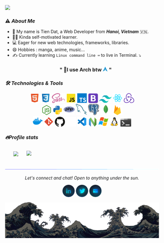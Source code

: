 <a href="#" target="_blank">
  <img src="./img/tiendat.svg" width="1200" />
</a>

### **⚠️ *About Me***

* 🌱 My name is Tien Dat, a Web Developer from ***Hanoi, Vietnam*** 🇻🇳.
* 👨‍💻 Kinda self-motivated learner.
* 💻 Eager for new web technologies, frameworks, libraries.
* 😄 Hobbies : manga, anime, music...
* ✍️ Currently learning <code>Linux command line ⌨️</code> to live in Terminal. ⤵️
<b><h3 align="center">" 🐧I use Arch btw <img src="./img/tech/arch-linux.svg" height="16px" alt="Arch Linux" title="Arch Linux"/> "</h3>
</b>

### ***🛠 Technologies & Tools***
<p align="center">
  <img src="./img/tech/html5.svg" height="32px" alt="HTML5" title="HTML5"/>
  <img src="./img/tech/css3.svg" height="32px" alt="CSS" title="CSS3"/>
  <img src="./img/tech/sass.svg" height="32px" alt="Sass" title="Sass"/>
  <img src="./img/tech/js.svg" height="32px" alt="Javascript" title="Javascript"/>
  <img src="./img/tech/typescript.svg" height="32px" alt="Typescript" title="Typescript"/>
  <img src="./img/tech/bootstrap.svg" height="32px" alt="Bootstrap" title="Bootstrap"/>
  <img src="./img/tech/tailwind.svg" height="25px" alt="Tailwind" title="Tailwind"/>
  <img src="./img/tech/reactjs.svg" height="32px" alt="React JS" title="React JS"/>
  <img src="./img/tech/redux.svg" height="32px" alt="Redux" title="Redux"/>
  <br>
  <img src="./img/tech/nodejs.svg" height="32px" alt="NodeJs" title="NodeJs"/>
  <img src="./img/tech/python.svg" height="32px" alt="Python" title="Python"/>
  <img src="./img/tech/php.svg" height="36px" alt="PHP" title="PHP"/>
  <!-- <img src="./img/tech/ruby.svg" height="36px" alt="Ruby" title="Ruby"/> -->
  <img src="./img/tech/mysql.svg" height="36px" alt="MySQL" title="MySQL"/>
  <img src="./img/tech/postgresql.svg" height="36px" alt="PostgreSQL" title="PostgreSQL"/>
  <img src="./img/tech/mongodb.svg" height="36px" alt="MongoDB" title="MongoDB"/>
  <img src="./img/tech/firebase.svg" height="32px" alt="Firebase" title="Firebase"/>
  <br>
  <img src="./img/tech/docker.svg" height="35px" alt="Docker" title="Docker"/>
  <img src="./img/tech/git.svg" height="32px" alt="Git" title="Git"/>
  <img src="./img/tech/github.svg#gh-light-mode-only" height="32px" alt="Github" title="Github"/>
  <img src="./img/tech/github_white.svg#gh-dark-mode-only" height="32px" alt="Github" title="Github"/>
  <img src="./img/tech/vscode.svg" height="32px" alt="Visual Studio Code" title="Visual Studio Code"/>
  <img src="./img/tech/nvim.svg" height="30px" alt="NeoVim" title="NeoVim"/>
  <!-- <img src="./img/tech/figma.svg" height="32px" alt="Figma" title="Figma"/>
  <img src="./img/tech/photoshop.svg" height="32px" alt="Photoshop" title="Photoshop"/>
  <img src="./img/tech/xd.svg" height="32px" alt="Adobe Xd" title="Adobe Xd"/> -->
  <img src="./img/tech/windows.svg" height="32px" alt="Windows" title="Windows"/>
  <img src="./img/tech/linux.svg" height="32px" alt="Linux" title="Linux"/>
  <!-- <img src="./img/tech/ubuntu.svg" height="32px" alt="Ubuntu" title="Ubuntu"/> -->
  <!-- <img src="./img/tech/arch-linux.svg" height="32px" alt="Arch Linux" title="Arch Linux"/> -->
  <img src="./img/tech/win-term.svg" height="26px" alt="Terminal" title="Terminal"/>
</p>

### ***🔥Profile stats***
<!-- https://github.com/anuraghazra/github-readme-stats -->
<br>
<div align=center>
  <a href="#" title="Tien Dat Tran's Most Used Languages">
    <img width="315" align="center" src="https://github-readme-stats.vercel.app/api/top-langs/?username=ddat-tebayo&theme=tokyonight&count_private=true&layout=compact&langs_count=6&border_color=61dafb">
  </a>
  <a href="#" title="Tien Dat Tran's Github Stats">
    <img align="right" width="434" src="https://github-readme-stats.vercel.app/api?username=ddat-tebayo&theme=tokyonight&show_icons=true&count_private=true&border_color=61dafb">
  </a>
  <br>
</div>

<!-- <details>
  <summary>⚡ Recent GitHub Activity</summary>
  <br>
   <img alt="ddat-tebayo's Activity Graph" src="https://activity-graph.herokuapp.com/graph?username=ddat-tebayo&custom_title=ddat-tebayo's%20Contribution%20Graph&bg_color=1F222E&color=F8D866&line=F85D7F&point=FFFFFF&hide_border=true"/>
  <br/>
</details> -->
<br>

![divider](./img/divider.gif)

<p align="center">
  <i>Let's connect and chat! Open to anything under the sun.</i>
  <p align="center">
      <code><a href="https://www.linkedin.com/in/tran-tien-dat"><img width="40px" src="./img/social/LinkedIn.png" title="Linkedin"/></a></code>
      <code><a href="https://twitter.com/im_trantiendat"><img width="40px" src="./img/social/Twitter.png" title="Twitter"/></a></code>
      <code><a href="mailto:trantiendat.dev@gmail.com"><img width="40px" src="./img/social/Email.png" title="trantiendat.dev@gmail.com"/></a></code>
  </p>
  <img src="./img/wave.png#gh-dark-mode-only">
</p>
